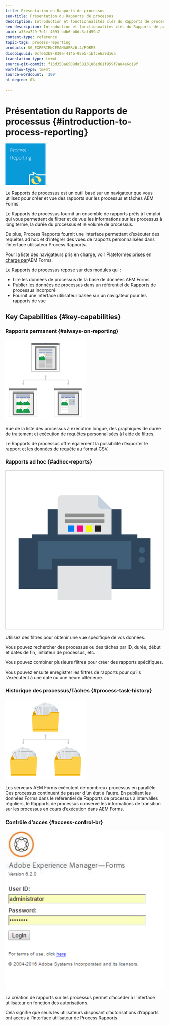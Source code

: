 ```yaml
---
title: Présentation du Rapports de processus
seo-title: Présentation du Rapports de processus
description: Introduction et fonctionnalités clés du Rapports de processus AEM Forms on JEE
seo-description: Introduction et fonctionnalités clés du Rapports de processus AEM Forms on JEE
uuid: a33ea729-7e1f-4093-bdb6-b8dc3afd59a7
content-type: reference
topic-tags: process-reporting
products: SG_EXPERIENCEMANAGER/6.4/FORMS
discoiquuid: 0cfe62b8-839e-414b-95e5-1bfce6a9d16a
translation-type: tm+mt
source-git-commit: f13d358a6508da5813186ed61f959f7a84e6c19f
workflow-type: tm+mt
source-wordcount: '309'
ht-degree: 0%

---
```



# Présentation du Rapports de processus {#introduction-to-process-reporting}

![processus-rapports](assets/process-reporting.png)

Le Rapports de processus est un outil basé sur un navigateur que vous utilisez pour créer et vue des rapports sur les processus et tâches AEM Forms.

Le Rapports de processus fournit un ensemble de rapports prêts à l’emploi qui vous permettent de filtrer et de vue les informations sur les processus à long terme, la durée du processus et le volume de processus.

De plus, Process Rapports fournit une interface permettant d’exécuter des requêtes ad hoc et d’intégrer des vues de rapports personnalisées dans l’interface utilisateur Process Rapports.

Pour la liste des navigateurs pris en charge, voir Plateformes [prises en charge par](/help/forms/using/aem-forms-jee-supported-platforms.md)AEM Forms.

Le Rapports de processus repose sur des modules qui :

* Lire les données de processus de la base de données AEM Forms
* Publier les données de processus dans un référentiel de Rapports de processus incorporé
* Fournit une interface utilisateur basée sur un navigateur pour les rapports de vue

## Key Capabilities {#key-capabilities}

### Rapports permanent {#always-on-reporting}

![gestion de site](assets/site-management.png)

Vue de la liste des processus à exécution longue, des graphiques de durée de traitement et exécution de requêtes personnalisées à l’aide de filtres.

Le Rapports de processus offre également la possibilité d’exporter le rapport et les données de requête au format CSV.

### Rapports ad hoc {#adhoc-reports}

![impression et couleur](assets/print-&-colour.png)

Utilisez des filtres pour obtenir une vue spécifique de vos données.

Vous pouvez rechercher des processus ou des tâches par ID, durée, début et dates de fin, initiateur de processus, etc.

Vous pouvez combiner plusieurs filtres pour créer des rapports spécifiques.

Vous pouvez ensuite enregistrer les filtres de rapports pour qu’ils s’exécutent à une date ou une heure ultérieure.

### Historique des processus/Tâches {#process-task-history}

![gestion de fichiers](assets/file-management.png)

Les serveurs AEM Forms exécutent de nombreux processus en parallèle. Ces processus continuent de passer d’un état à l’autre. En publiant les données Forms dans le référentiel de Rapports de processus à intervalles réguliers, le Rapports de processus conserve les informations de transition sur les processus en cours d’exécution dans AEM Forms.

### Contrôle d’accès {#access-control-br}

![sans titre](assets/untitled.png)

La création de rapports sur les processus permet d’accéder à l’interface utilisateur en fonction des autorisations.

Cela signifie que seuls les utilisateurs disposant d’autorisations d’rapports ont accès à l’interface utilisateur de Process Rapports.


